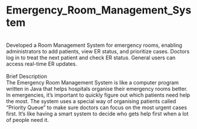 # Emergency_Room_Management_System
<br>
Developed a Room Management System for emergency rooms, enabling administrators to add patients, view ER status, and prioritize cases. Doctors log in to treat the next patient and check ER status. General users can access real-time ER updates.
<br> <br>
Brief Description
<br>
The Emergency Room Management System is like a computer program written in Java that helps hospitals organise their emergency rooms better. In emergencies, it’s important to quickly figure out which patients need help the most. The system uses a special way of organising patients called “Priority Queue” to make sure doctors can focus on the most urgent cases first. It’s like having a smart system to decide who gets help first when a lot of people need it. 

